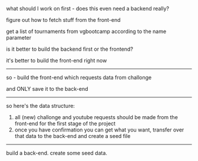 what should I work on first - does this even need a backend really?

figure out how to fetch stuff from the front-end

get a list of tournaments from vgbootcamp according to the name parameter

is it better to build the backend first or the frontend?

it's better to build the front-end right now

---

so - build the front-end which requests data from challonge

and ONLY save it to the back-end

---

so here's the data structure:

1. all (new) challonge and youtube requests should be made from the front-end for the first stage of the project
2. once you have confirmation you can get what you want, transfer over that data to the back-end and create a seed file

---

build a back-end. create some seed data.
